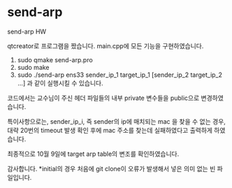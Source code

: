 # send-arp
send-arp HW

qtcreator로 프로그램을 짰습니다.
main.cpp에 모든 기능을 구현하였습니다. 

1. sudo qmake send-arp.pro
2. sudo make
3. sudo ./send-arp ens33 sender_ip_1 target_ip_1 [sender_ip_2 target_ip_2 ...] 과 같이 실행시킬 수 있습니다. 

코드에서는 교수님이 주신 헤더 파일들의 내부 private 변수들을 public으로 변경하였습니다. 

특이사항으로는, sender_ip_i, 즉 sender의 ip에 매치되는 mac 을 찾을 수 없는 경우, 
대략 20번의 timeout 발생 확인 후에 mac 주소를 찾는데 실패하였다고 출력하게 하였습니다.

최종적으로 10월 9일에 target arp table의 변조를 확인하였습니다.

감사합니다.
*initial의 경우 처음에 git clone이 오류가 발생해서 넣은 의미 없는 빈 파일입니다.
